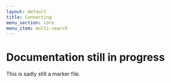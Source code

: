 ```yaml
---
layout: default
title: Connecting
menu_section: core
menu_item: multi-search
---
```



# Documentation still in progress

This is sadly still a marker file.

